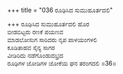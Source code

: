 +++
title = "036 ರೂಢಿಸಿದ ಸುಮುಹೂರ್ತದಲಿ"

+++
ರೂಢಿಸಿದ ಸುಮುಹೂರ್ತದಲಿ ಹೊರ   
ಬೀಡಬಿಟ್ಟರು ರಣಕೆ ಪಯಣವ   
ಮಾಡಲೋಸುಗ ಸಾರಿದರು ನೃಪ ಪಾಳಯಂಗಳಲಿ   
ಕೂಡಿತಾಹವ ಸೈನ್ಯ ಸಾಗರ   
ವೀಡಿರಿದು ನಡೆಗೊಂಡುದಭ್ರದ   
ರೂಢಿಗಳ ಜೋಡಿಗಳ ಜೋಕೆಯ ಘನ ತರಂಗದಲಿ    ॥36॥